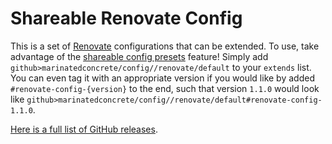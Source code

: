 # Shareable Renovate Config

This is a set of [Renovate](https://docs.renovatebot.com/) configurations that can be extended. To use, take advantage
of the [shareable config presets](https://docs.renovatebot.com/config-presets/) feature! Simply add
`github>marinatedconcrete/config//renovate/default` to your `extends` list. You can even tag it with an appropriate
version if you would like by added `#renovate-config-{version}` to the end, such that version `1.1.0` would look like
`github>marinatedconcrete/config//renovate/default#renovate-config-1.1.0`.

[Here is a full list of GitHub releases](https://github.com/marinatedconcrete/config/releases?q=%22renovate-config%22).
